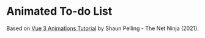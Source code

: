 # Animated To-do List

Based on [Vue 3 Animations Tutorial](https://www.youtube.com/watch?v=RIApQjn9fvw&list=PL4cUxeGkcC9ghm7-iTfS9n468Kp7l9Ipu) by Shaun Pelling - The Net Ninja (2021).

